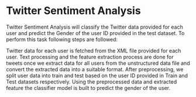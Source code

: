 # Twitter Sentiment Analysis

Twitter Sentiment Analysis will classify the Twitter data provided for each user and predict the Gender of the user ID provided in the test dataset. To perform this task following steps are followed:

Twitter data for each user is fetched from the XML file provided for each user.
Text processing and the feature extraction process are done for tweets once we extract data for all users from the unstructured data file and convert the extracted data into a suitable format.
After preprocessing, we split user data into train and test based on the user ID provided in Train and Test datasets respectively.
Using the preprocessed data and extracted feature the classifier model is built to predict the gender of the user.
